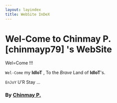 ```yaml
---
layout: layindex
title: WebSite InDeX
---
```

   
# Wel-Come to Chinmay P. [chinmayp79] 's WebSite #   
   
Wel=Come !!!   
   
`Wel-Come` my **IdIoT** , To the *Brave* Land of **IdIoT**'s.   
    
`EnJoY` U'R Stay ...    
   
   
### By [Chinmay P.](https://github.com/chinmayp79 "Chinmay P.") ###   
